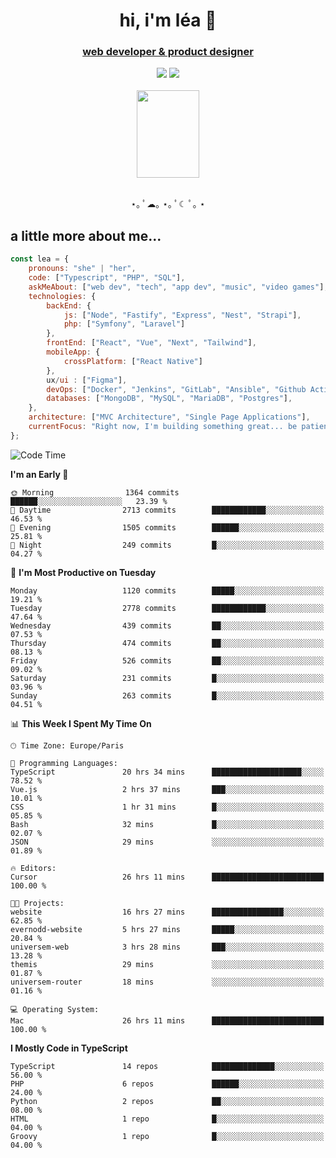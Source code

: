 <h1 align="center">hi, i'm léa 🌙</h1>
<h3 align="center"><ins>web developer & product designer</ins></h3>  
<div align="center">
  <a href="https://www.linkedin.com/in/lea-reiter22/"><img src="https://img.shields.io/badge/LinkedIn-0077B5?style=for-the-badge&logo=linkedin&logoColor=white"/></a>
  <a href="mailto:lea.reiter@outlook.fr"><img src="https://img.shields.io/badge/Contact-2A2A2A?style=for-the-badge&logo=minutemailer&logoColor=white"/></a>
</div>
<br>
  <div align="center">  <img src="https://github.com/xmnchild/xmnchild/blob/main/1702415560_StardewValleyHappyGreyCat.png" height="140" width="100"/>
</div>
<br>
  <p align="center">
                 ⋆｡ ﾟ☁︎｡ ⋆｡ ﾟ☾ ﾟ｡ ⋆
  </p>
  <h2>a little more about me...</h2>
  
```js
const lea = {
    pronouns: "she" | "her",
    code: ["Typescript", "PHP", "SQL"],
    askMeAbout: ["web dev", "tech", "app dev", "music", "video games"],
    technologies: {
        backEnd: {
            js: ["Node", "Fastify", "Express", "Nest", "Strapi"],
            php: ["Symfony", "Laravel"]
        },
        frontEnd: ["React", "Vue", "Next", "Tailwind"],
        mobileApp: {
            crossPlatform: ["React Native"]
        },
        ux/ui : ["Figma"],
        devOps: ["Docker", "Jenkins", "GitLab", "Ansible", "Github Actions"],
        databases: ["MongoDB", "MySQL", "MariaDB", "Postgres"],
    },
    architecture: ["MVC Architecture", "Single Page Applications"],
    currentFocus: "Right now, I'm building something great... be patient.",
};
```
<!--START_SECTION:waka-->
![Code Time](http://img.shields.io/badge/Code%20Time-371%20hrs%2043%20mins-blue)

**I'm an Early 🐤** 

```text
🌞 Morning                1364 commits        ██████░░░░░░░░░░░░░░░░░░░   23.39 % 
🌆 Daytime                2713 commits        ████████████░░░░░░░░░░░░░   46.53 % 
🌃 Evening                1505 commits        ██████░░░░░░░░░░░░░░░░░░░   25.81 % 
🌙 Night                  249 commits         █░░░░░░░░░░░░░░░░░░░░░░░░   04.27 % 
```
📅 **I'm Most Productive on Tuesday** 

```text
Monday                   1120 commits        █████░░░░░░░░░░░░░░░░░░░░   19.21 % 
Tuesday                  2778 commits        ████████████░░░░░░░░░░░░░   47.64 % 
Wednesday                439 commits         ██░░░░░░░░░░░░░░░░░░░░░░░   07.53 % 
Thursday                 474 commits         ██░░░░░░░░░░░░░░░░░░░░░░░   08.13 % 
Friday                   526 commits         ██░░░░░░░░░░░░░░░░░░░░░░░   09.02 % 
Saturday                 231 commits         █░░░░░░░░░░░░░░░░░░░░░░░░   03.96 % 
Sunday                   263 commits         █░░░░░░░░░░░░░░░░░░░░░░░░   04.51 % 
```


📊 **This Week I Spent My Time On** 

```text
🕑︎ Time Zone: Europe/Paris

💬 Programming Languages: 
TypeScript               20 hrs 34 mins      ████████████████████░░░░░   78.52 % 
Vue.js                   2 hrs 37 mins       ███░░░░░░░░░░░░░░░░░░░░░░   10.01 % 
CSS                      1 hr 31 mins        █░░░░░░░░░░░░░░░░░░░░░░░░   05.85 % 
Bash                     32 mins             █░░░░░░░░░░░░░░░░░░░░░░░░   02.07 % 
JSON                     29 mins             ░░░░░░░░░░░░░░░░░░░░░░░░░   01.89 % 

🔥 Editors: 
Cursor                   26 hrs 11 mins      █████████████████████████   100.00 % 

🐱‍💻 Projects: 
website                  16 hrs 27 mins      ████████████████░░░░░░░░░   62.85 % 
evernodd-website         5 hrs 27 mins       █████░░░░░░░░░░░░░░░░░░░░   20.84 % 
universem-web            3 hrs 28 mins       ███░░░░░░░░░░░░░░░░░░░░░░   13.28 % 
themis                   29 mins             ░░░░░░░░░░░░░░░░░░░░░░░░░   01.87 % 
universem-router         18 mins             ░░░░░░░░░░░░░░░░░░░░░░░░░   01.16 % 

💻 Operating System: 
Mac                      26 hrs 11 mins      █████████████████████████   100.00 % 
```

**I Mostly Code in TypeScript** 

```text
TypeScript               14 repos            ██████████████░░░░░░░░░░░   56.00 % 
PHP                      6 repos             ██████░░░░░░░░░░░░░░░░░░░   24.00 % 
Python                   2 repos             ██░░░░░░░░░░░░░░░░░░░░░░░   08.00 % 
HTML                     1 repo              █░░░░░░░░░░░░░░░░░░░░░░░░   04.00 % 
Groovy                   1 repo              █░░░░░░░░░░░░░░░░░░░░░░░░   04.00 % 
```




<!--END_SECTION:waka-->
